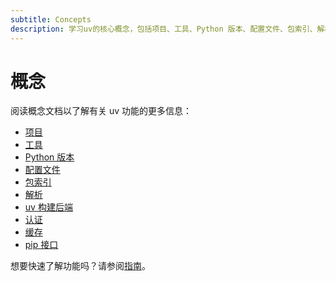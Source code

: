 ```yaml
---
subtitle: Concepts
description: 学习uv的核心概念，包括项目、工具、Python 版本、配置文件、包索引、解析、uv 构建后端。完整指南帮助您了解uv的功能和工作原理。
---
```


# 概念

阅读概念文档以了解有关 uv 功能的更多信息：

- [项目](./projects/index.md)
- [工具](./tools.md)
- [Python 版本](./python-versions.md)
- [配置文件](./configuration-files.md)
- [包索引](./indexes.md)
- [解析](./resolution.md)
- [uv 构建后端](./build-backend.md)
- [认证](./authentication.md)
- [缓存](./cache.md)
- [pip 接口](../pip/index.md)

想要快速了解功能吗？请参阅[指南](../guides/index.md)。

